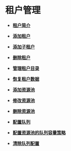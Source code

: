 # 租户管理<a name="ZH-CN_TOPIC_0035271539"></a>

-   **[租户简介](租户简介.md)**  

-   **[添加租户](添加租户.md)**  

-   **[添加子租户](添加子租户.md)**  

-   **[删除租户](删除租户.md)**  

-   **[管理租户目录](管理租户目录.md)**  

-   **[恢复租户数据](恢复租户数据.md)**  

-   **[添加资源池](添加资源池.md)**  

-   **[修改资源池](修改资源池.md)**  

-   **[删除资源池](删除资源池.md)**  

-   **[配置队列](配置队列.md)**  

-   **[配置资源池的队列容量策略](配置资源池的队列容量策略.md)**  

-   **[清除队列配置](清除队列配置.md)**  


